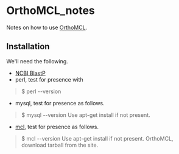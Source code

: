 # OrthoMCL_notes

Notes on how to use [OrthoMCL](http://orthomcl.org/orthomcl/).


## Installation

We'll need the following.

* [NCBI BlastP](https://blast.ncbi.nlm.nih.gov/Blast.cgi?CMD=Web&PAGE_TYPE=BlastDocs&DOC_TYPE=Download)
* perl, test for presence with
> $ perl --version
* mysql, test for presence as follows.
> $ mysql --version
Use apt-get install if not present.
* [mcl](https://www.micans.org/mcl/index.html), test for presence as follows.
> $ mcl --version
Use apt-get install if not present.
> OrthoMCL, download tarball from the site.




